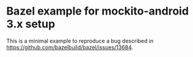 # Bazel example for mockito-android 3.x setup
This is a minimal example to reproduce a bug described in https://github.com/bazelbuild/bazel/issues/13684.

